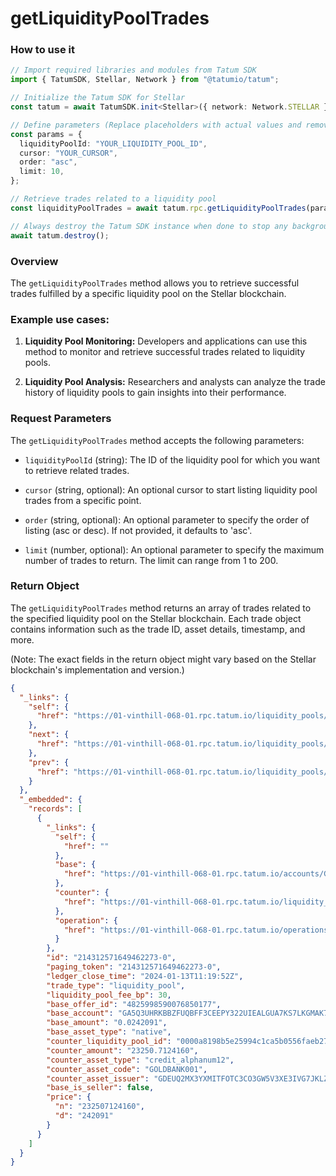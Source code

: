 # getLiquidityPoolTrades

### How to use it

```typescript
// Import required libraries and modules from Tatum SDK
import { TatumSDK, Stellar, Network } from "@tatumio/tatum";

// Initialize the Tatum SDK for Stellar
const tatum = await TatumSDK.init<Stellar>({ network: Network.STELLAR });

// Define parameters (Replace placeholders with actual values and remove redundant)
const params = {
  liquidityPoolId: "YOUR_LIQUIDITY_POOL_ID",
  cursor: "YOUR_CURSOR",
  order: "asc",
  limit: 10,
};

// Retrieve trades related to a liquidity pool
const liquidityPoolTrades = await tatum.rpc.getLiquidityPoolTrades(params);

// Always destroy the Tatum SDK instance when done to stop any background processes
await tatum.destroy();
```

### Overview

The `getLiquidityPoolTrades` method allows you to retrieve successful trades fulfilled by a specific liquidity pool on the Stellar blockchain.

### Example use cases:

1. **Liquidity Pool Monitoring:**
   Developers and applications can use this method to monitor and retrieve successful trades related to liquidity pools.

2. **Liquidity Pool Analysis:**
   Researchers and analysts can analyze the trade history of liquidity pools to gain insights into their performance.

### Request Parameters

The `getLiquidityPoolTrades` method accepts the following parameters:

- `liquidityPoolId` (string):
  The ID of the liquidity pool for which you want to retrieve related trades.

- `cursor` (string, optional):
  An optional cursor to start listing liquidity pool trades from a specific point.

- `order` (string, optional):
  An optional parameter to specify the order of listing (asc or desc). If not provided, it defaults to 'asc'.

- `limit` (number, optional):
  An optional parameter to specify the maximum number of trades to return. The limit can range from 1 to 200.

### Return Object

The `getLiquidityPoolTrades` method returns an array of trades related to the specified liquidity pool on the Stellar blockchain. Each trade object contains information such as the trade ID, asset details, timestamp, and more.

(Note: The exact fields in the return object might vary based on the Stellar blockchain's implementation and version.)

```json
{
  "_links": {
    "self": {
      "href": "https://01-vinthill-068-01.rpc.tatum.io/liquidity_pools/0000a8198b5e25994c1ca5b0556faeb27325ac746296944144e0a7406d501e8a/trades?cursor=&limit=10&order=asc"
    },
    "next": {
      "href": "https://01-vinthill-068-01.rpc.tatum.io/liquidity_pools/0000a8198b5e25994c1ca5b0556faeb27325ac746296944144e0a7406d501e8a/trades?cursor=214318047732097026-0&limit=10&order=asc"
    },
    "prev": {
      "href": "https://01-vinthill-068-01.rpc.tatum.io/liquidity_pools/0000a8198b5e25994c1ca5b0556faeb27325ac746296944144e0a7406d501e8a/trades?cursor=214312571649462273-0&limit=10&order=desc"
    }
  },
  "_embedded": {
    "records": [
      {
        "_links": {
          "self": {
            "href": ""
          },
          "base": {
            "href": "https://01-vinthill-068-01.rpc.tatum.io/accounts/GA5Q3UHRKBBZFUQBFF3CEEPY322UIEALGUA7KS7LKGMAK7WJ4NF3W742"
          },
          "counter": {
            "href": "https://01-vinthill-068-01.rpc.tatum.io/liquidity_pools/0000a8198b5e25994c1ca5b0556faeb27325ac746296944144e0a7406d501e8a"
          },
          "operation": {
            "href": "https://01-vinthill-068-01.rpc.tatum.io/operations/214312571649462273"
          }
        },
        "id": "214312571649462273-0",
        "paging_token": "214312571649462273-0",
        "ledger_close_time": "2024-01-13T11:19:52Z",
        "trade_type": "liquidity_pool",
        "liquidity_pool_fee_bp": 30,
        "base_offer_id": "4825998590076850177",
        "base_account": "GA5Q3UHRKBBZFUQBFF3CEEPY322UIEALGUA7KS7LKGMAK7WJ4NF3W742",
        "base_amount": "0.0242091",
        "base_asset_type": "native",
        "counter_liquidity_pool_id": "0000a8198b5e25994c1ca5b0556faeb27325ac746296944144e0a7406d501e8a",
        "counter_amount": "23250.7124160",
        "counter_asset_type": "credit_alphanum12",
        "counter_asset_code": "GOLDBANK001",
        "counter_asset_issuer": "GDEUQ2MX3YXMITFOTC3CO3GW5V3XE3IVG7JKLZZAOZ7WFYIN256INDUS",
        "base_is_seller": false,
        "price": {
          "n": "232507124160",
          "d": "242091"
        }
      }
    ]
  }
}
```
